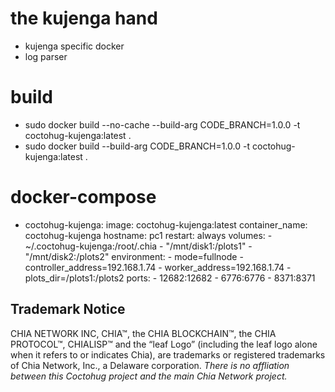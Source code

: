# the kujenga hand
- kujenga specific docker
- log parser

# build
- sudo docker build --no-cache --build-arg CODE_BRANCH=1.0.0 -t coctohug-kujenga:latest .
- sudo docker build --build-arg CODE_BRANCH=1.0.0 -t coctohug-kujenga:latest .

# docker-compose
- coctohug-kujenga: 
        image: coctohug-kujenga:latest 
        container_name: coctohug-kujenga
        hostname: pc1 
        restart: always 
        volumes: 
            - ~/.coctohug-kujenga:/root/.chia 
            - "/mnt/disk1:/plots1" 
            - "/mnt/disk2:/plots2" 
        environment: 
            - mode=fullnode 
            - controller_address=192.168.1.74 
            - worker_address=192.168.1.74
            - plots_dir=/plots1:/plots2 
        ports: 
            - 12682:12682 
            - 6776:6776 
            - 8371:8371

## Trademark Notice
CHIA NETWORK INC, CHIA™, the CHIA BLOCKCHAIN™, the CHIA PROTOCOL™, CHIALISP™ and the “leaf Logo” (including the leaf logo alone when it refers to or indicates Chia), are trademarks or registered trademarks of Chia Network, Inc., a Delaware corporation. *There is no affliation between this Coctohug project and the main Chia Network project.*
 
 
 
 

